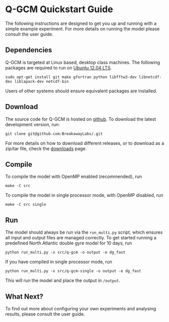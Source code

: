 # Q-GCM Quickstart Guide

The following instructions are designed to get you up and running with a simple example experiment. For more details on running the model please consult the user guide.

## Dependencies

Q-GCM is targeted at Linux based, desktop class machines. The following packages are required to run on [Ubuntu 12.04 LTS](http://releases.ubuntu.com/precise/). 

    sudo apt-get install git make gfortran python libfftw3-dev libnetcdf-dev liblapack-dev netcdf-bin

Users of other systems should ensure equivalent packages are installed.

## Download

The source code for Q-GCM is hosted on [github](https://github.com/BreakawayLabs/q-gcm). To download the latest development version, run:

    git clone git@github.com:BreakawayLabs/.git

For more details on how to download different releases, or to download as a zip/tar file, check the [downloads](http://qgcm.breakawaylabs.com.au/web/downloads) page.

## Compile

To compile the model with OpenMP enabled (recommended), run

    make -C src

To compile the model in single processor mode, with OpenMP disabled, run

    make -C src single

## Run

The model should always be run via the `run_multi.py` script, which ensures all input and output files are managed correctly. To get started running a predefined North Atlantic double gyre model for 10 days, run

    python run_multi.py -x src/q-gcm -o output -e dg_fast

If you have compiled in single processor mode, run

    python run_multi.py -x src/q-gcm-single -o output -e dg_fast

This will run the model and place the output in `/output`.

## What Next?

To find out more about configuring your own experiments and analysing results, please consult the user guide.
